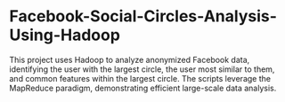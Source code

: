 # Facebook-Social-Circles-Analysis-Using-Hadoop
This project uses Hadoop to analyze anonymized Facebook data, identifying the user with the largest circle, the user most similar to them, and common features within the largest circle. The scripts leverage the MapReduce paradigm, demonstrating efficient large-scale data analysis.

